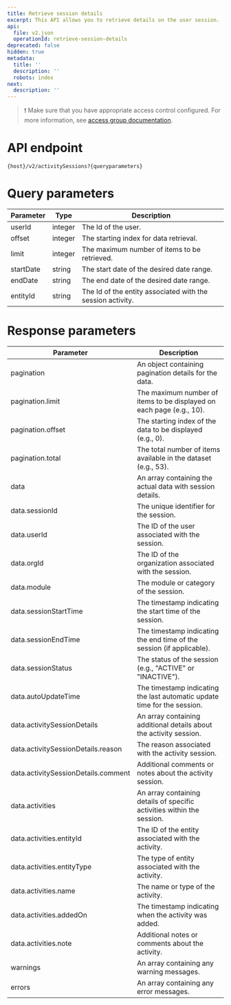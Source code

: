 ```yaml
---
title: Retrieve session details
excerpt: This API allows you to retrieve details on the user session.
api:
  file: v2.json
  operationId: retrieve-session-details
deprecated: false
hidden: true
metadata:
  title: ''
  description: ''
  robots: index
next:
  description: ''
---
```

> ❗️ Make sure that you have appropriate access control configured. For more information, see [access group documentation](https://docs.capillarytech.com/docs/access-group).

# API endpoint

`{host}/v2/activitySessions?{queryparameters}`

# Query parameters

| Parameter | Type    | Description                                                |
| --------- | ------- | ---------------------------------------------------------- |
| userId    | integer | The Id of the user.                                        |
| offset    | integer | The starting index for data retrieval.                     |
| limit     | integer | The maximum number of items to be retrieved.               |
| startDate | string  | The start date of the desired date range.                  |
| endDate   | string  | The end date of the desired date range.                    |
| entityId  | string  | The Id of the entity associated with the session activity. |

# Response parameters

| Parameter                           | Description                                                              |
| ----------------------------------- | ------------------------------------------------------------------------ |
| pagination                          | An object containing pagination details for the data.                    |
| pagination.limit                    | The maximum number of items to be displayed on each page (e.g., 10).     |
| pagination.offset                   | The starting index of the data to be displayed (e.g., 0).                |
| pagination.total                    | The total number of items available in the dataset (e.g., 53).           |
| data                                | An array containing the actual data with session details.                |
| data.sessionId                      | The unique identifier for the session.                                   |
| data.userId                         | The ID of the user associated with the session.                          |
| data.orgId                          | The ID of the organization associated with the session.                  |
| data.module                         | The module or category of the session.                                   |
| data.sessionStartTime               | The timestamp indicating the start time of the session.                  |
| data.sessionEndTime                 | The timestamp indicating the end time of the session (if applicable).    |
| data.sessionStatus                  | The status of the session (e.g., "ACTIVE" or "INACTIVE").                |
| data.autoUpdateTime                 | The timestamp indicating the last automatic update time for the session. |
| data.activitySessionDetails         | An array containing additional details about the activity session.       |
| data.activitySessionDetails.reason  | The reason associated with the activity session.                         |
| data.activitySessionDetails.comment | Additional comments or notes about the activity session.                 |
| data.activities                     | An array containing details of specific activities within the session.   |
| data.activities.entityId            | The ID of the entity associated with the activity.                       |
| data.activities.entityType          | The type of entity associated with the activity.                         |
| data.activities.name                | The name or type of the activity.                                        |
| data.activities.addedOn             | The timestamp indicating when the activity was added.                    |
| data.activities.note                | Additional notes or comments about the activity.                         |
| warnings                            | An array containing any warning messages.                                |
| errors                              | An array containing any error messages.                                  |